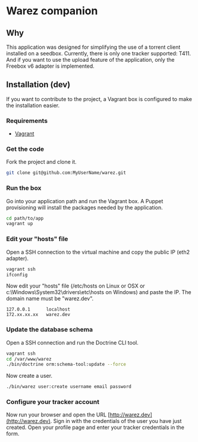 # Warez companion

## Why

This application was designed for simplifying the use of a torrent client installed on a seedbox.
Currently, there is only one tracker supported: T411. And if you want to use the upload feature of the application,
only the Freebox v6 adapter is implemented.

## Installation (dev)

If you want to contribute to the project, a Vagrant box is configured to make the installation easier.

### Requirements

- [Vagrant](https://www.vagrantup.com)

### Get the code

Fork the project and clone it.

```sh
git clone git@github.com:MyUserName/warez.git
```

### Run the box

Go into your application path and run the Vagrant box. A Puppet provisioning will install the packages needed by
the application.

```sh
cd path/to/app
vagrant up
```

### Edit your "hosts" file

Open a SSH connection to the virtual machine and copy the public IP (eth2 adapter).

```sh
vagrant ssh
ifconfig
```

Now edit your "hosts" file (/etc/hosts on Linux or OSX or c:\Windows\System32\drivers\etc\hosts on Windows) and paste
the IP. The domain name must be "warez.dev".

```
127.0.0.1      localhost
172.xx.xx.xx   warez.dev
```

### Update the database schema

Open a SSH connection and run the Doctrine CLI tool.

```sh
vagrant ssh
cd /var/www/warez
./bin/doctrine orm:schema-tool:update --force
```

Now create a user.

```sh
./bin/warez user:create username email password
```

### Configure your tracker account

Now run your browser and open the URL [http://warez.dev](http://warez.dev). Sign in with the credentials of the user you
have just created. Open your profile page and enter your tracker credentials in the form.  
